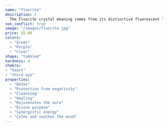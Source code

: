 ```yaml
---
name: "fluorite"
description: |
  The Fluorite crystal meaning comes from its distinctive fluorescent light that features different colors when exposed to UV rays. An excellent stone for students, the Fluoride crystal works to boost peacefulness and clear focus in your environment, making it a must-have for those times when you need to concentrate. The Fluorite crystal stone meaning can be used as a power source that magnifies everything around it, including other gemstones. This makes it a popular tool to include in healing layouts, especially if you're feeling mentally blocked.
non_conflict: true
image: "/images/fluorite.jpg"
price: $5.00
colors:
  - "Green"
  - "Purple"
  - "Clear"
shape: "tumbled"
hardness: 4
chakra:
- "heart"
- "third eye"
properties:
  - "Detox"
  - "Protection from negativity"
  - "Cleansing"
  - "Healing"
  - "Rejuvenates the aura"
  - "Divine purpose"
  - "Synergistic energy"
  - "Calms and soothes the mind"
---
```

